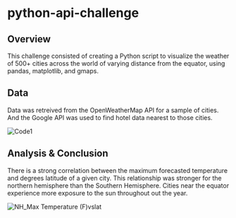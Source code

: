 # python-api-challenge
## Overview
This challenge consisted of creating a Python script to visualize the weather of 500+ cities across the world of varying distance from the equator, using pandas, matplotlib, and gmaps.
## Data
Data was retreived from the OpenWeatherMap API for a sample of cities. And the Google API was used to find hotel data nearest to those cities.

![Code1](https://user-images.githubusercontent.com/80709458/132149746-c148e76c-8420-4c90-b8ff-67d283f0df4d.PNG)

## Analysis & Conclusion
There is a strong correlation between the maximum forecasted temperature and degrees latitude of a given city. This relationship was stronger for the northern hemisphere than the Southern Hemisphere. Cities near the equator experience more exposure to the sun throughout out the year.

![NH_Max Temperature (F)vslat](https://user-images.githubusercontent.com/80709458/132154602-10b73f18-e97e-42f6-af24-ea506a6f345f.png)

